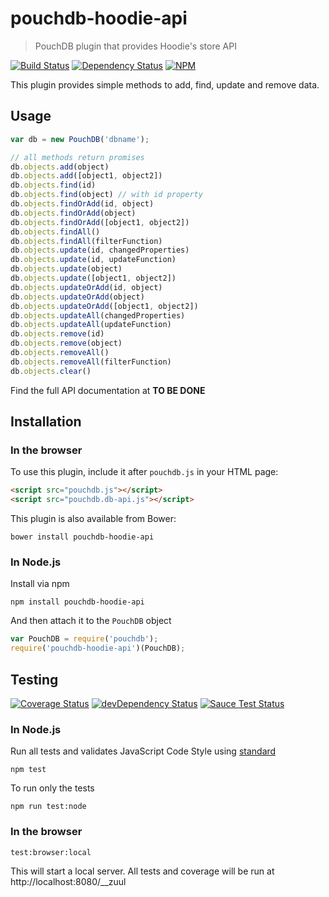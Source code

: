 # pouchdb-hoodie-api

> PouchDB plugin that provides Hoodie's store API

[![Build Status](https://travis-ci.org/boennemann/pouchdb-hoodie-api.svg?branch=master)](https://travis-ci.org/boennemann/pouchdb-hoodie-api)
[![Dependency Status](https://david-dm.org/boennemann/pouchdb-hoodie-api.svg)](https://david-dm.org/boennemann/pouchdb-hoodie-api)
[![NPM](https://nodei.co/npm/pouchdb-hoodie-api.png?downloads=true&downloadRank=true&stars=true)](https://nodei.co/npm/pouchdb-hoodie-api/)

This plugin provides simple methods to add, find, update and remove data.

## Usage

```js
var db = new PouchDB('dbname');

// all methods return promises
db.objects.add(object)
db.objects.add([object1, object2])
db.objects.find(id)
db.objects.find(object) // with id property
db.objects.findOrAdd(id, object)
db.objects.findOrAdd(object)
db.objects.findOrAdd([object1, object2])
db.objects.findAll()
db.objects.findAll(filterFunction)
db.objects.update(id, changedProperties)
db.objects.update(id, updateFunction)
db.objects.update(object)
db.objects.update([object1, object2])
db.objects.updateOrAdd(id, object)
db.objects.updateOrAdd(object)
db.objects.updateOrAdd([object1, object2])
db.objects.updateAll(changedProperties)
db.objects.updateAll(updateFunction)
db.objects.remove(id)
db.objects.remove(object)
db.objects.removeAll()
db.objects.removeAll(filterFunction)
db.objects.clear()
```

Find the full API documentation at **TO BE DONE**


## Installation

### In the browser

To use this plugin, include it after `pouchdb.js` in your HTML page:

```html
<script src="pouchdb.js"></script>
<script src="pouchdb.db-api.js"></script>
```

This plugin is also available from Bower:

```
bower install pouchdb-hoodie-api
```

### In Node.js

Install via npm

```
npm install pouchdb-hoodie-api
```

And then attach it to the `PouchDB` object

```js
var PouchDB = require('pouchdb');
require('pouchdb-hoodie-api')(PouchDB);
```


## Testing

[![Coverage Status](https://coveralls.io/repos/boennemann/pouchdb-hoodie-api/badge.svg)](https://coveralls.io/r/boennemann/pouchdb-hoodie-api)
[![devDependency Status](https://david-dm.org/boennemann/pouchdb-hoodie-api/dev-status.svg)](https://david-dm.org/boennemann/pouchdb-hoodie-api#info=devDependencies)
[![Sauce Test Status](https://saucelabs.com/browser-matrix/db-pouch.svg)](https://saucelabs.com/u/db-pouch)

### In Node.js

Run all tests and validates JavaScript Code Style using [standard](https://www.npmjs.com/package/standard)

```
npm test
```

To run only the tests

```
npm run test:node
```

### In the browser

```
test:browser:local
```

This will start a local server. All tests and coverage will be run at http://localhost:8080/__zuul

